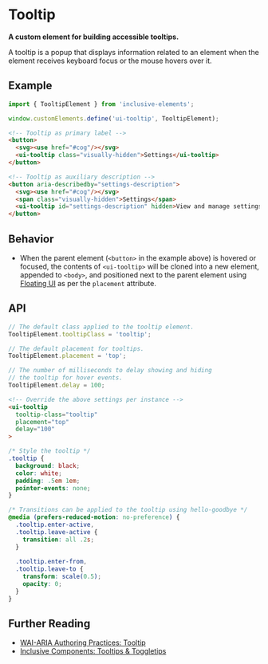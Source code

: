 # Tooltip

**A custom element for building accessible tooltips.**

A tooltip is a popup that displays information related to an element when the element receives keyboard focus or the mouse hovers over it.

## Example

```js
import { TooltipElement } from 'inclusive-elements';

window.customElements.define('ui-tooltip', TooltipElement);
```

```html
<!-- Tooltip as primary label -->
<button>
  <svg><use href="#cog"/></svg>
  <ui-tooltip class="visually-hidden">Settings</ui-tooltip>
</button>

<!-- Tooltip as auxiliary description -->
<button aria-describedby="settings-description">
  <svg><use href="#cog"/></svg>
  <span class="visually-hidden">Settings</span>
  <ui-tooltip id="settings-description" hidden>View and manage settings</ui-tooltip>
</button>
```

## Behavior

- When the parent element (`<button>` in the example above) is hovered or focused, the contents of `<ui-tooltip>` will be cloned into a new element, appended to `<body>`, and positioned next to the parent element using [Floating UI](https://floating-ui.com) as per the `placement` attribute.

## API

```js
// The default class applied to the tooltip element.
TooltipElement.tooltipClass = 'tooltip';

// The default placement for tooltips.
TooltipElement.placement = 'top';

// The number of milliseconds to delay showing and hiding
// the tooltip for hover events.
TooltipElement.delay = 100;
```

```html
<!-- Override the above settings per instance -->
<ui-tooltip
  tooltip-class="tooltip"
  placement="top"
  delay="100"
>
```

```css
/* Style the tooltip */
.tooltip {
  background: black;
  color: white;
  padding: .5em 1em;
  pointer-events: none;
}

/* Transitions can be applied to the tooltip using hello-goodbye */
@media (prefers-reduced-motion: no-preference) {
  .tooltip.enter-active,
  .tooltip.leave-active {
    transition: all .2s;
  }
  
  .tooltip.enter-from,
  .tooltip.leave-to {
    transform: scale(0.5);
    opacity: 0;
  }
}
```

## Further Reading

- [WAI-ARIA Authoring Practices: Tooltip](https://w3c.github.io/aria-practices/#tooltip)
- [Inclusive Components: Tooltips & Toggletips](https://inclusive-components.design/tooltips-toggletips/)
